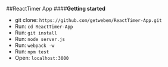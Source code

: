 ##ReactTimer App
####**Getting started**
 - git clone:  `https://github.com/getwebem/ReactTimer-App.git`
 - Run:  `cd ReactTimer-App`
 - Run:  `git install`
 - Run:  `node server.js`
 - Run:  `webpack -w`
 - Run:  `npm test`
 - Open: `localhost:3000`
